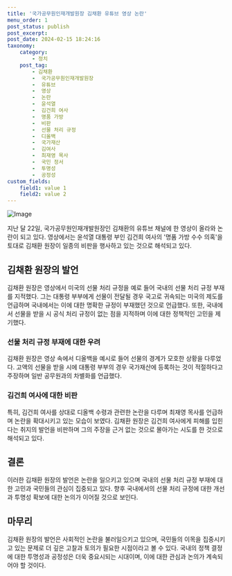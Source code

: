 ```yaml
---
title: '국가공무원인재개발원장 김채환 유튜브 영상 논란'
menu_order: 1
post_status: publish
post_excerpt: 
post_date: 2024-02-15 18:24:16
taxonomy:
    category:
        - 정치
    post_tag:
        - 김채환
        -  국가공무원인재개발원장
        -  유튜브
        -  영상
        -  논란
        -  윤석열
        -  김건희 여사
        -  명품 가방
        -  비판
        -  선물 처리 규정
        -  디올백
        -  국가재산
        -  김여사
        -  최재영 목사
        -  국민 정서
        -  투명성
        -  공정성
custom_fields:
    field1: value 1
    field2: value 2
---
```


![Image](https://imgnews.pstatic.net/image/009/2024/02/14/0005258698_001_20240214214401001.jpg?type=w647)

지난 달 22일, 국가공무원인재개발원장인 김채환의 유튜브 채널에 한 영상이 올라와 논란이 되고 있다. 영상에서는 윤석열 대통령 부인 김건희 여사의 '명품 가방 수수 의혹'을 토대로 김채환 원장이 일종의 비판을 행사하고 있는 것으로 해석되고 있다.
## 김채환 원장의 발언
김채환 원장은 영상에서 미국의 선물 처리 규정을 예로 들어 국내의 선물 처리 규정 부재를 지적했다. 그는 대통령 부부에게 선물이 전달될 경우 국고로 귀속되는 미국의 제도를 언급하며 국내에서는 이에 대한 명확한 규정이 부재했던 것으로 언급했다. 또한, 국내에서 선물을 받을 시 공식 처리 규정이 없는 점을 지적하며 이에 대한 정책적인 고민을 제기했다.
### 선물 처리 규정 부재에 대한 우려
김채환 원장은 영상 속에서 디올백을 예시로 들어 선물의 경계가 모호한 상황을 다루었다. 고액의 선물을 받을 시에 대통령 부부의 경우 국가재산에 등록하는 것이 적절하다고 주장하며 일반 공무원과의 차별화를 언급했다.
### 김건희 여사에 대한 비판
특히, 김건희 여사를 상대로 디올백 수령과 관련한 논란을 다루며 최재영 목사를 언급하며 논란을 확대시키고 있는 모습이 보였다. 김채환 원장은 김건희 여사에게 피해를 입힌다는 취지의 발언을 비판하며 그의 주장을 근거 없는 것으로 몰아가는 시도를 한 것으로 해석되고 있다.
## 결론
이러한 김채환 원장의 발언은 논란을 일으키고 있으며 국내의 선물 처리 규정 부재에 대한 고민과 국민들의 관심이 집중되고 있다. 향후 국내에서의 선물 처리 규정에 대한 개선과 투명성 확보에 대한 논의가 이어질 것으로 보인다.
## 마무리
김채환 원장의 발언은 사회적인 논란을 불러일으키고 있으며, 국민들의 이목을 집중시키고 있는 문제로 더 깊은 고찰과 토의가 필요한 시점이라고 볼 수 있다. 국내의 정책 결정에 대한 투명성과 공정성은 더욱 중요시되는 시대이며, 이에 대한 관심과 논의가 계속되어야 할 것이다.
